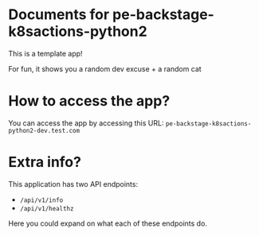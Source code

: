 # Documents for pe-backstage-k8sactions-python2

This is a template app!

For fun, it shows you a random dev excuse + a random cat

# How to access the app?

You can access the app by accessing this URL: `pe-backstage-k8sactions-python2-dev.test.com` 

# Extra info?

This application has two API endpoints:

- `/api/v1/info`
- `/api/v1/healthz`

Here you could expand on what each of these endpoints do.



